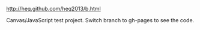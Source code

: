 http://heq.github.com/heq2013/b.html

Canvas/JavaScript test project.
Switch branch to gh-pages to see the code.

